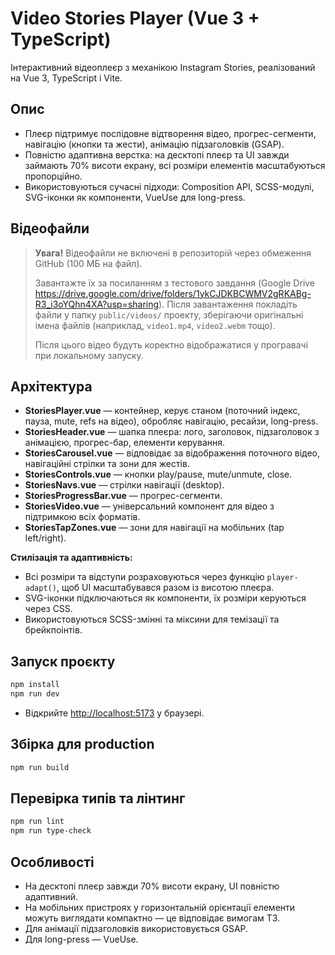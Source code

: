 # Video Stories Player (Vue 3 + TypeScript)

Інтерактивний відеоплеєр з механікою Instagram Stories, реалізований на Vue 3, TypeScript і Vite.

## Опис

- Плеєр підтримує послідовне відтворення відео, прогрес-сегменти, навігацію (кнопки та жести), анімацію підзаголовків (GSAP).
- Повністю адаптивна верстка: на десктопі плеєр та UI завжди займають 70% висоти екрану, всі розміри елементів масштабуються пропорційно.
- Використовуються сучасні підходи: Composition API, SCSS-модулі, SVG-іконки як компоненти, VueUse для long-press.

## Відеофайли

> **Увага!** Відеофайли не включені в репозиторій через обмеження GitHub (100 МБ на файл).
>
> Завантажте їх за посиланням з тестового завдання (Google Drive https://drive.google.com/drive/folders/1ykCJDKBCWMV2gRKABg-R3_i3oYQhn4XA?usp=sharing).
> Після завантаження покладіть файли у папку `public/videos/` проекту, зберігаючи оригінальні імена файлів (наприклад, `video1.mp4`, `video2.webm` тощо).
>
> Після цього відео будуть коректно відображатися у програвачі при локальному запуску.

## Архітектура

- **StoriesPlayer.vue** — контейнер, керує станом (поточний індекс, пауза, mute, refs на відео), обробляє навігацію, ресайзи, long-press.
- **StoriesHeader.vue** — шапка плеєра: лого, заголовок, підзаголовок з анімацією, прогрес-бар, елементи керування.
- **StoriesCarousel.vue** — відповідає за відображення поточного відео, навігаційні стрілки та зони для жестів.
- **StoriesControls.vue** — кнопки play/pause, mute/unmute, close.
- **StoriesNavs.vue** — стрілки навігації (desktop).
- **StoriesProgressBar.vue** — прогрес-сегменти.
- **StoriesVideo.vue** — універсальний компонент для відео з підтримкою всіх форматів.
- **StoriesTapZones.vue** — зони для навігації на мобільних (tap left/right).

**Стилізація та адаптивність:**

- Всі розміри та відступи розраховуються через функцію `player-adapt()`, щоб UI масштабувався разом із висотою плеєра.
- SVG-іконки підключаються як компоненти, їх розміри керуються через CSS.
- Використовуються SCSS-змінні та міксини для темізації та брейкпоінтів.

## Запуск проєкту

```sh
npm install
npm run dev
```

- Відкрийте [http://localhost:5173](http://localhost:5173) у браузері.

## Збірка для production

```sh
npm run build
```

## Перевірка типів та лінтинг

```sh
npm run lint
npm run type-check
```

## Особливості

- На десктопі плеєр завжди 70% висоти екрану, UI повністю адаптивний.
- На мобільних пристроях у горизонтальній орієнтації елементи можуть виглядати компактно — це відповідає вимогам ТЗ.
- Для анімації підзаголовків використовується GSAP.
- Для long-press — VueUse.
